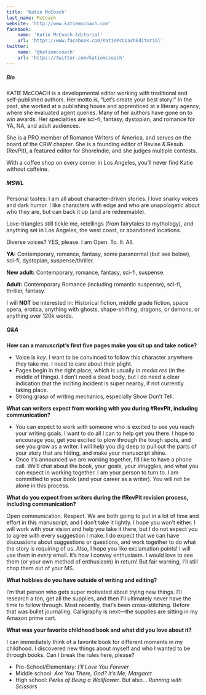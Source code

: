 ```yaml
---
title: 'Katie McCoach'
last_name: McCoach
website: 'http://www.katiemccoach.com'
facebook:
    name: 'Katie McCoach Editorial'
    url: 'https://www.facebook.com/KatieMcCoachEditorial'
twitter:
    name: '@katiemccoach'
    url: 'https://twitter.com/katiemccoach'
---
```


##### Bio

KATIE McCOACH is a developmental editor working with traditional and self-published authors. Her motto is, “Let’s create your best story!” In the past, she worked at a publishing house and apprenticed at a literary agency, where she evaluated agent queries. Many of her authors have gone on to win awards. Her specialties are sci-fi, fantasy, dystopian, and romance for YA, NA, and adult audiences.

She is a PRO member of Romance Writers of America, and serves on the board of the CRW chapter. She is a founding editor of Revise & Resub (RevPit), a featured editor for ShoreIndie, and she judges multiple contests.

With a coffee shop on every corner in Los Angeles, you’ll never find Katie without caffeine.

##### MSWL

Personal tastes: I am all about character-driven stories. I love snarky voices and dark humor. I like characters with edge and who are unapologetic about who they are, but can back it up (and are redeemable).

Love-triangles still tickle me, retellings (from fairytales to mythology), and anything set in Los Angeles, the west coast, or abandoned locations. 

Diverse voices? YES, please. I am Open. To. It. All.

**YA:** Contemporary, romance, fantasy, some paranormal (but see below), sci-fi, dystopian, suspense/thriller.

**New adult:** Contemporary, romance, fantasy, sci-fi, suspense.

**Adult:** Contemporary Romance (including romantic suspense), sci-fi, thriller, fantasy.

I will **NOT** be interested in: Historical fiction, middle grade fiction, space opera, erotica, anything with ghosts, shape-shifting, dragons, or demons, or anything over 120k words.

##### Q&A

**How can a manuscript’s first five pages make you sit up and take notice?**

 * Voice is _key_. I want to be convinced to follow this character anywhere they take me. I need to care about their plight.
 * Pages begin in the right place, which is usually _in media res_ (in the middle of things). I don’t need a dead body, but I do need a clear indication that the inciting incident is super nearby, if not currently taking place.
 * Strong grasp of writing mechanics, especially Show Don’t Tell.

**What can writers expect from working with you during #RevPit, including communication?**

 * You can expect to work with someone who is excited to see you reach your writing goals. I want to do all I can to help get you there. I hope to encourage you, get you excited to plow through the tough spots, and see you grow as a writer. I will help you dig deep to pull out the parts of your story that are hiding, and make your manuscript shine.
 * Once it’s announced we are working together, I’d like to have a phone call. We’ll chat about the book, your goals, your struggles, and what you can expect in working together. I am your person to turn to. I am committed to your book (and your career as a writer). You will not be alone in this process.

**What do you expect from writers during the #RevPit revision process, including communication?**

Open communication. Respect. We are both going to put in a lot of time and effort in this manuscript, and I don’t take it lightly. I hope you won’t either. I will work with your vision and help you take it there, but I do not expect you to agree with every suggestion I make. I do expect that we can have discussions about suggestions or questions, and work together to do what the story is requiring of us. Also, I hope you like exclamation points! I will use them in _every_ email. It’s how I convey enthusiasm. I would love to see them (or your own method of enthusiasm) in return! But fair warning, I’ll still chop them out of your MS.
 
**What hobbies do you have outside of writing and editing?**

I’m that person who gets super motivated about trying new things. I’ll research a ton, get all the supplies, and then I’ll ultimately never have the time to follow through. Most recently, that’s been cross-stitching. Before that was bullet journaling. Calligraphy is next—the supplies are sitting in my Amazon prime cart.

**What was your favorite childhood book and what did you love about it?**

I can immediately think of a favorite book for different moments in my childhood. I discovered new things about myself and who I wanted to be through books. Can I break the rules here, please?
 * Pre-School/Elementary: _I’ll Love You Forever_
 * Middle school: _Are You There, God? It’s Me, Margaret_
 * High school: _Perks of Being a Wallflower_. But also… _Running with Scissors_
